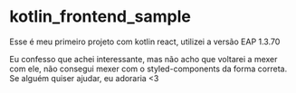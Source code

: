# kotlin_frontend_sample

Esse é meu primeiro projeto com kotlin react, utilizei a versão EAP 1.3.70

Eu confesso que achei interessante, mas não acho que voltarei a mexer com ele, não consegui mexer com o styled-components da forma correta.
Se alguém quiser ajudar, eu adoraria <3

